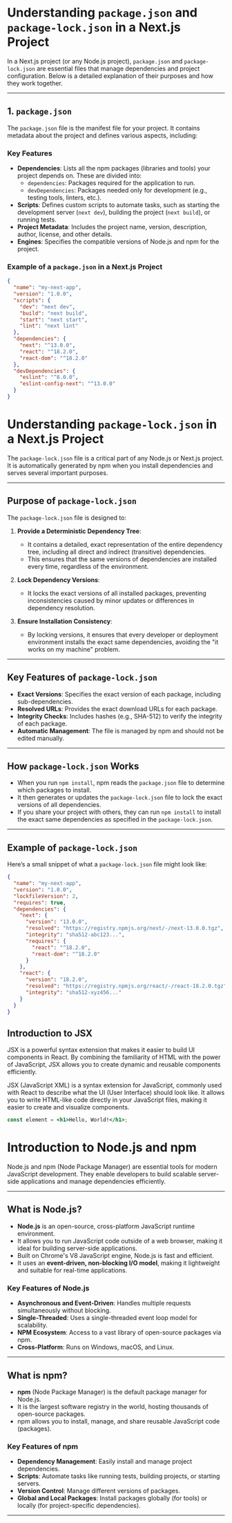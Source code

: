 # Understanding `package.json` and `package-lock.json` in a Next.js Project

In a Next.js project (or any Node.js project), `package.json` and `package-lock.json` are essential files that manage dependencies and project configuration. Below is a detailed explanation of their purposes and how they work together.

---

## **1. `package.json`**

The `package.json` file is the manifest file for your project. It contains metadata about the project and defines various aspects, including:

### **Key Features**
- **Dependencies**: Lists all the npm packages (libraries and tools) your project depends on. These are divided into:
  - `dependencies`: Packages required for the application to run.
  - `devDependencies`: Packages needed only for development (e.g., testing tools, linters, etc.).
- **Scripts**: Defines custom scripts to automate tasks, such as starting the development server (`next dev`), building the project (`next build`), or running tests.
- **Project Metadata**: Includes the project name, version, description, author, license, and other details.
- **Engines**: Specifies the compatible versions of Node.js and npm for the project.

### **Example of a `package.json` in a Next.js Project**
```json
{
  "name": "my-next-app",
  "version": "1.0.0",
  "scripts": {
    "dev": "next dev",
    "build": "next build",
    "start": "next start",
    "lint": "next lint"
  },
  "dependencies": {
    "next": "^13.0.0",
    "react": "^18.2.0",
    "react-dom": "^18.2.0"
  },
  "devDependencies": {
    "eslint": "^8.0.0",
    "eslint-config-next": "^13.0.0"
  }
}
```
# Understanding `package-lock.json` in a Next.js Project

The `package-lock.json` file is a critical part of any Node.js or Next.js project. It is automatically generated by npm when you install dependencies and serves several important purposes.

---

## **Purpose of `package-lock.json`**

The `package-lock.json` file is designed to:

1. **Provide a Deterministic Dependency Tree**:
   - It contains a detailed, exact representation of the entire dependency tree, including all direct and indirect (transitive) dependencies.
   - This ensures that the same versions of dependencies are installed every time, regardless of the environment.

2. **Lock Dependency Versions**:
   - It locks the exact versions of all installed packages, preventing inconsistencies caused by minor updates or differences in dependency resolution.

3. **Ensure Installation Consistency**:
   - By locking versions, it ensures that every developer or deployment environment installs the exact same dependencies, avoiding the "it works on my machine" problem.

---

## **Key Features of `package-lock.json`**

- **Exact Versions**: Specifies the exact version of each package, including sub-dependencies.
- **Resolved URLs**: Provides the exact download URLs for each package.
- **Integrity Checks**: Includes hashes (e.g., SHA-512) to verify the integrity of each package.
- **Automatic Management**: The file is managed by npm and should not be edited manually.

---

## **How `package-lock.json` Works**

- When you run `npm install`, npm reads the `package.json` file to determine which packages to install.
- It then generates or updates the `package-lock.json` file to lock the exact versions of all dependencies.
- If you share your project with others, they can run `npm install` to install the exact same dependencies as specified in the `package-lock.json`.

---

## **Example of `package-lock.json`**

Here’s a small snippet of what a `package-lock.json` file might look like:

```json
{
  "name": "my-next-app",
  "version": "1.0.0",
  "lockfileVersion": 2,
  "requires": true,
  "dependencies": {
    "next": {
      "version": "13.0.0",
      "resolved": "https://registry.npmjs.org/next/-/next-13.0.0.tgz",
      "integrity": "sha512-abc123...",
      "requires": {
        "react": "^18.2.0",
        "react-dom": "^18.2.0"
      }
    },
    "react": {
      "version": "18.2.0",
      "resolved": "https://registry.npmjs.org/react/-/react-18.2.0.tgz",
      "integrity": "sha512-xyz456..."
    }
  }
}
```
## **Introduction to JSX**

JSX is a powerful syntax extension that makes it easier to build UI components in React. By combining the familiarity of HTML with the power of JavaScript, JSX allows you to create dynamic and reusable components efficiently.

JSX (JavaScript XML) is a syntax extension for JavaScript, commonly used with React to describe what the UI (User Interface) should look like. It allows you to write HTML-like code directly in your JavaScript files, making it easier to create and visualize components.

```jsx
const element = <h1>Hello, World!</h1>;
```
# Introduction to Node.js and npm

Node.js and npm (Node Package Manager) are essential tools for modern JavaScript development. They enable developers to build scalable server-side applications and manage dependencies efficiently.

---

## **What is Node.js?**

- **Node.js** is an open-source, cross-platform JavaScript runtime environment.
- It allows you to run JavaScript code outside of a web browser, making it ideal for building server-side applications.
- Built on Chrome's V8 JavaScript engine, Node.js is fast and efficient.
- It uses an **event-driven, non-blocking I/O model**, making it lightweight and suitable for real-time applications.

### **Key Features of Node.js**
- **Asynchronous and Event-Driven**: Handles multiple requests simultaneously without blocking.
- **Single-Threaded**: Uses a single-threaded event loop model for scalability.
- **NPM Ecosystem**: Access to a vast library of open-source packages via npm.
- **Cross-Platform**: Runs on Windows, macOS, and Linux.

---

## **What is npm?**

- **npm** (Node Package Manager) is the default package manager for Node.js.
- It is the largest software registry in the world, hosting thousands of open-source packages.
- npm allows you to install, manage, and share reusable JavaScript code (packages).

### **Key Features of npm**
- **Dependency Management**: Easily install and manage project dependencies.
- **Scripts**: Automate tasks like running tests, building projects, or starting servers.
- **Version Control**: Manage different versions of packages.
- **Global and Local Packages**: Install packages globally (for tools) or locally (for project-specific dependencies).

---

